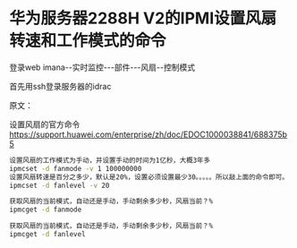 # 华为服务器2288H V2的IPMI设置风扇转速和工作模式的命令

登录web imana--实时监控---部件---风扇--控制模式

首先用ssh登录服务器的idrac

原文：

设置风扇的官方命令
https://support.huawei.com/enterprise/zh/doc/EDOC1000038841/688375b5

```bash
设置风扇的工作模式为手动，并设置手动的时间为1亿秒，大概3年多
ipmcset -d fanmode -v 1 100000000
设置风扇转速是百分之多少，默认是20%，设置必须设置最少30。。。。。所以敲上面的命令即可。
ipmcset -d fanlevel -v 20

获取风扇的当前模式，自动还是手动，手动剩余多少秒，风扇当前？%
ipmcget -d fanmode

获取风扇的当前模式，自动还是手动，手动剩余多少秒，风扇当前？%
ipmcget -d fanlevel
```



